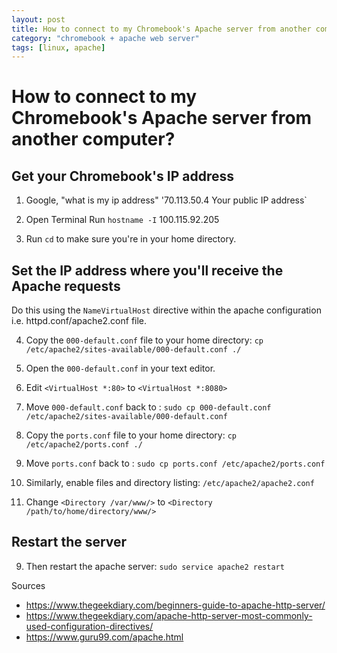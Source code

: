 ```yaml
---
layout: post
title: How to connect to my Chromebook's Apache server from another computer?
category: "chromebook + apache web server"
tags: [linux, apache]
---
```

# How to connect to my Chromebook's Apache server from another computer?

## Get your Chromebook's IP address

1. Google, "what is my ip address"
'70.113.50.4
Your public IP address`


2. Open Terminal
Run `hostname -I`
100.115.92.205
3. Run `cd` to make sure you're in your home directory.

## Set the IP address where you'll receive the Apache requests

Do this using the `NameVirtualHost` directive within the apache configuration i.e. httpd.conf/apache2.conf file.

4. Copy the `000-default.conf` file to your home directory:
`cp /etc/apache2/sites-available/000-default.conf ./`
5. Open the `000-default.conf` in your text editor.
6. Edit `<VirtualHost *:80>` to `<VirtualHost *:8080>`
7. Move `000-default.conf` back to :
`sudo cp 000-default.conf /etc/apache2/sites-available/000-default.conf`

6. Copy the `ports.conf` file to your home directory:
`cp /etc/apache2/ports.conf ./`
7. Move `ports.conf` back to :
`sudo cp ports.conf /etc/apache2/ports.conf`

7. Similarly, enable files and directory listing:
`/etc/apache2/apache2.conf`
8. Change `<Directory /var/www/>` to `<Directory /path/to/home/directory/www/>`

## Restart the server

9. Then restart the apache server:
`sudo service apache2 restart`



Sources

- https://www.thegeekdiary.com/beginners-guide-to-apache-http-server/
- https://www.thegeekdiary.com/apache-http-server-most-commonly-used-configuration-directives/
- https://www.guru99.com/apache.html
